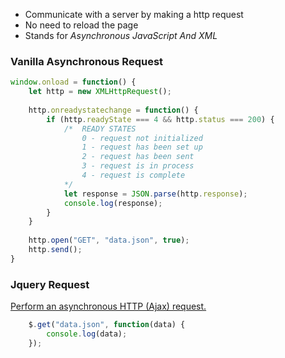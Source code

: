 - Communicate with a server by making a http request
- No need to reload the page
- Stands for *Asynchronous JavaScript And XML*

### Vanilla Asynchronous Request

```js
window.onload = function() {
	let http = new XMLHttpRequest();
	
	http.onreadystatechange = function() {
		if (http.readyState === 4 && http.status === 200) {
			/*  READY STATES
				0 - request not initialized
				1 - request has been set up
				2 - request has been sent
				3 - request is in process
				4 - request is complete
			*/  
			let response = JSON.parse(http.response);
			console.log(response);
		}
	}
	
	http.open("GET", "data.json", true);
	http.send();
}
```

### Jquery Request
[Perform an asynchronous HTTP (Ajax) request.](https://api.jquery.com/jQuery.ajax/)

```js
	$.get("data.json", function(data) {
		console.log(data);
	});
```

